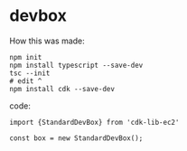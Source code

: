 # devbox

How this was made:

```
npm init
npm install typescript --save-dev
tsc --init
# edit ^
npm install cdk --save-dev
```

code:

```
import {StandardDevBox} from 'cdk-lib-ec2'

const box = new StandardDevBox();
```